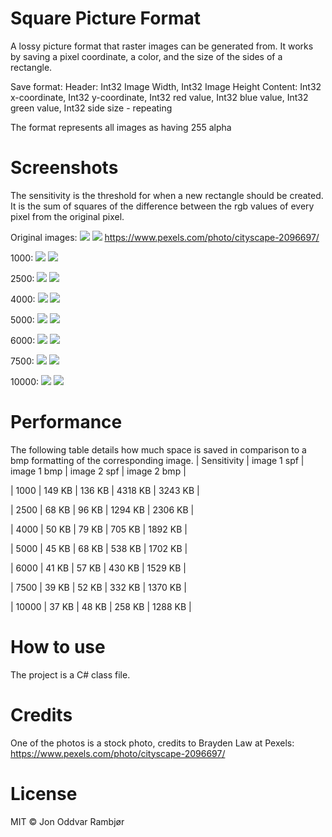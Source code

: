 # Square Picture Format
A lossy picture format that raster images can be generated from. It works by saving a pixel coordinate, a color, and the size of the sides of a rectangle. 

Save format: 
Header: Int32 Image Width, Int32 Image Height
Content: Int32 x-coordinate, Int32 y-coordinate, Int32 red value, Int32 blue value, Int32 green value, Int32 side size - repeating

The format represents all images as having 255 alpha
# Screenshots
The sensitivity is the threshold for when a new rectangle should be created. It is the sum of squares of the difference between the rgb values of every pixel from the original pixel. 

Original images:
![](https://i.imgur.com/zx8Ixoa.jpg)
![](https://images.pexels.com/photos/2096697/pexels-photo-2096697.jpeg)
https://www.pexels.com/photo/cityscape-2096697/

1000:
![](https://i.imgur.com/m4wHf3n.png)
![](https://i.imgur.com/ScOEzfA.png)


2500:
![](https://i.imgur.com/aomkff1.png)
![](https://i.imgur.com/cSKH6Ar.png)


4000:
![](https://i.imgur.com/bpyrZYP.png)
![](https://i.imgur.com/UOonmf9.png)


5000:
![](https://i.imgur.com/njpS0rd.png)
![](https://i.imgur.com/99keQIb.png)


6000:
![](https://i.imgur.com/j0mDrSP.png)
![](https://i.imgur.com/PtTBX29.png)


7500:
![](https://i.imgur.com/NkzrNJa.png)
![](https://i.imgur.com/lUmx7kJ.png)


10000:
![](https://i.imgur.com/9zlnbPf.png)
![](https://i.imgur.com/AjFl8Vd.png)



# Performance
The following table details how much space is saved in comparison to a bmp formatting of the corresponding image. 
| Sensitivity | image 1 spf  | image 1 bmp | image 2 spf  | image 2 bmp |


| 1000 |  149 KB |  136 KB | 4318 KB  | 3243 KB  |


| 2500  | 68 KB |  96 KB | 1294 KB  | 2306 KB  |


| 4000  |  50 KB | 79 KB  | 705 KB  | 1892 KB  |


| 5000  |  45 KB | 68 KB  | 538 KB  | 1702 KB  |


| 6000  |  41 KB | 57 KB  | 430 KB  |  1529 KB |


| 7500  |  39 KB | 52 KB  | 332 KB  | 1370 KB  |


| 10000  |  37 KB | 48 KB  | 258 KB  | 1288 KB  |

# How to use
The project is a C# class file. 

# Credits
One of the photos is a stock photo, credits to Brayden Law at Pexels: https://www.pexels.com/photo/cityscape-2096697/

# License
MIT © Jon Oddvar Rambjør

